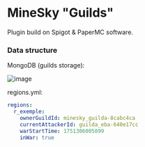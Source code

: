 # MineSky "Guilds"
Plugin build on Spigot & PaperMC software.

### Data structure

MongoDB (guilds storage):

![image](https://i.imgur.com/f0UFklQ.png)

regions.yml:
```yml
regions:
  r_exemple:
    ownerGuildId: minesky_guilda-8cabc4ca
    currentAttackerId: guilda_eba-640e17cc
    warStartTime: 1751306005899
    inWar: true
```